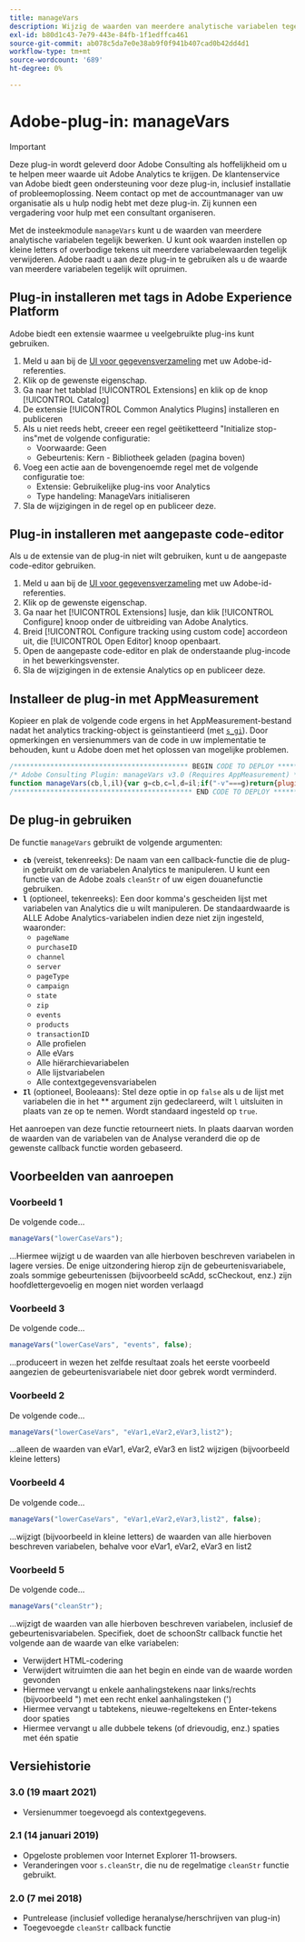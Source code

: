 ```yaml
---
title: manageVars
description: Wijzig de waarden van meerdere analytische variabelen tegelijk.
exl-id: b80d1c43-7e79-443e-84fb-1f1edffca461
source-git-commit: ab078c5da7e0e38ab9f0f941b407cad0b42dd4d1
workflow-type: tm+mt
source-wordcount: '689'
ht-degree: 0%

---
```


# Adobe-plug-in: manageVars

>[!IMPORTANT]
>
>Deze plug-in wordt geleverd door Adobe Consulting als hoffelijkheid om u te helpen meer waarde uit Adobe Analytics te krijgen. De klantenservice van Adobe biedt geen ondersteuning voor deze plug-in, inclusief installatie of probleemoplossing. Neem contact op met de accountmanager van uw organisatie als u hulp nodig hebt met deze plug-in. Zij kunnen een vergadering voor hulp met een consultant organiseren.

Met de insteekmodule `manageVars` kunt u de waarden van meerdere analytische variabelen tegelijk bewerken. U kunt ook waarden instellen op kleine letters of overbodige tekens uit meerdere variabelewaarden tegelijk verwijderen. Adobe raadt u aan deze plug-in te gebruiken als u de waarde van meerdere variabelen tegelijk wilt opruimen.

## Plug-in installeren met tags in Adobe Experience Platform

Adobe biedt een extensie waarmee u veelgebruikte plug-ins kunt gebruiken.

1. Meld u aan bij de [UI voor gegevensverzameling](https://experience.adobe.com/data-collection) met uw Adobe-id-referenties.
1. Klik op de gewenste eigenschap.
1. Ga naar het tabblad [!UICONTROL Extensions] en klik op de knop [!UICONTROL Catalog]
1. De extensie [!UICONTROL Common Analytics Plugins] installeren en publiceren
1. Als u niet reeds hebt, creeer een regel geëtiketteerd &quot;Initialize stop-ins&quot;met de volgende configuratie:
   * Voorwaarde: Geen
   * Gebeurtenis: Kern - Bibliotheek geladen (pagina boven)
1. Voeg een actie aan de bovengenoemde regel met de volgende configuratie toe:
   * Extensie: Gebruikelijke plug-ins voor Analytics
   * Type handeling: ManageVars initialiseren
1. Sla de wijzigingen in de regel op en publiceer deze.

## Plug-in installeren met aangepaste code-editor

Als u de extensie van de plug-in niet wilt gebruiken, kunt u de aangepaste code-editor gebruiken.

1. Meld u aan bij de [UI voor gegevensverzameling](https://experience.adobe.com/data-collection) met uw Adobe-id-referenties.
1. Klik op de gewenste eigenschap.
1. Ga naar het [!UICONTROL Extensions] lusje, dan klik [!UICONTROL Configure] knoop onder de uitbreiding van Adobe Analytics.
1. Breid [!UICONTROL Configure tracking using custom code] accordeon uit, die [!UICONTROL Open Editor] knoop openbaart.
1. Open de aangepaste code-editor en plak de onderstaande plug-incode in het bewerkingsvenster.
1. Sla de wijzigingen in de extensie Analytics op en publiceer deze.

## Installeer de plug-in met AppMeasurement

Kopieer en plak de volgende code ergens in het AppMeasurement-bestand nadat het analytics tracking-object is geïnstantieerd (met [`s_gi`](../functions/s-gi.md)). Door opmerkingen en versienummers van de code in uw implementatie te behouden, kunt u Adobe doen met het oplossen van mogelijke problemen.

```js
/******************************************* BEGIN CODE TO DEPLOY *******************************************/
/* Adobe Consulting Plugin: manageVars v3.0 (Requires AppMeasurement) */
function manageVars(cb,l,il){var g=cb,c=l,d=il;if("-v"===g)return{plugin:"manageVars",version:"3.0"};var f=function(){if("undefined"!==typeof window.s_c_il)for(var a=0,b;a<window.s_c_il.length;a++)if(b=window.s_c_il[a],b._c&&"s_c"===b._c)return b}();if("undefined"!==typeof f){f.contextData.manageVars="3.0";f.blankVars=function(a){this[a]&&(0>a.indexOf("contextData")?this[a]="":(a=a.substring(a.indexOf(".")+1),this.contextData[a]&&(this.contextData[a]="")))};f.lowerCaseVars=function(a){this[a]&&("events"!==a&&-1===a.indexOf("contextData")?(this[a]=this[a].toString(),0!==this[a].indexOf("D=")&&(this[a]=this[a].toLowerCase())):-1<a.indexOf("contextData")&&(a=a.substring(a.indexOf(".")+1),this.contextData[a]&&(this.contextData[a]=this.contextData[a].toString().toLowerCase())))};f.cleanStr=function(a){function b(a){if("string"===typeof a){for(a=a.replace(/<\/?[^>]+(>|$)/g,"").trim().replace(/[\u2018\u2019\u201A]/g,"'").replace(/\t+/g,"").replace(/[\n\r]/g," ");-1<a.indexOf("  ");)a=a.replace(/\s\s/g," ");return a}return""}this[a]&&"function"===typeof b&&(0>a.indexOf("contextData")?this[a]=b(this[a]):(a=a.substring(a.indexOf(".")+1),this.contextData[a]&&(this.contextData[a]=b(this.contextData[a].toString()))))};f.pt=function(a,b,c,d){if(a&&this[c]){a=a.split(b||",");b=a.length;for(var e,f=0;f<b;f++)if(e=this[c](a[f],d))return e}};if(!f[g])return!1;c=c||"";d=d||!0;var b,e="pageName,purchaseID,channel,server,pageType,campaign,state,zip,events,products,transactionID";for(b=1;76>b;b++)e+=",prop"+b;for(b=1;251>b;b++)e+=",eVar"+b;for(b=1;6>b;b++)e+=",hier"+b;for(b=1;4>b;b++)e+=",list"+b;for(b in f.contextData)e+=",contextData."+b;if(c){if(1==d)e=c.replace("['",".").replace("']","");else if(0==d){c=c.split(",");d=e.split(",");e="";for(x in c)for(y in-1<c[x].indexOf("contextData")&&(c[x]="contextData."+c[x].split("'")[1]),d)c[x]===d[y]&&(d[y]="");for(y in d)e+=d[y]?","+d[y]:""}f.pt(e,",",g,0);return!0}return""===c&&d?(f.pt(e,",",g,0),!0):!1}};
/******************************************** END CODE TO DEPLOY ********************************************/
```

## De plug-in gebruiken

De functie `manageVars` gebruikt de volgende argumenten:

* **`cb`** (vereist, tekenreeks): De naam van een callback-functie die de plug-in gebruikt om de variabelen Analytics te manipuleren. U kunt een functie van de Adobe zoals `cleanStr` of uw eigen douanefunctie gebruiken.
* **`l`** (optioneel, tekenreeks): Een door komma&#39;s gescheiden lijst met variabelen van Analytics die u wilt manipuleren. De standaardwaarde is ALLE Adobe Analytics-variabelen indien deze niet zijn ingesteld, waaronder:
   * `pageName`
   * `purchaseID`
   * `channel`
   * `server`
   * `pageType`
   * `campaign`
   * `state`
   * `zip`
   * `events`
   * `products`
   * `transactionID`
   * Alle profielen
   * Alle eVars
   * Alle hiërarchievariabelen
   * Alle lijstvariabelen
   * Alle contextgegevensvariabelen
* **`Il`** (optioneel, Booleaans): Stel deze optie in op  `false` als u de lijst met variabelen die in het  ** argument zijn gedeclareerd, wilt  `l` uitsluiten in plaats van ze op te nemen. Wordt standaard ingesteld op `true`.

Het aanroepen van deze functie retourneert niets. In plaats daarvan worden de waarden van de variabelen van de Analyse veranderd die op de gewenste callback functie worden gebaseerd.

## Voorbeelden van aanroepen

### Voorbeeld 1

De volgende code...

```js
manageVars("lowerCaseVars");
```

...Hiermee wijzigt u de waarden van alle hierboven beschreven variabelen in lagere versies.  De enige uitzondering hierop zijn de gebeurtenisvariabele, zoals sommige gebeurtenissen (bijvoorbeeld scAdd, scCheckout, enz.) zijn hoofdlettergevoelig en mogen niet worden verlaagd

### Voorbeeld 3

De volgende code...

```js
manageVars("lowerCaseVars", "events", false);
```

...produceert in wezen het zelfde resultaat zoals het eerste voorbeeld aangezien de gebeurtenisvariabele niet door gebrek wordt verminderd.

### Voorbeeld 2

De volgende code...

```js
manageVars("lowerCaseVars", "eVar1,eVar2,eVar3,list2");
```

...alleen de waarden van eVar1, eVar2, eVar3 en list2 wijzigen (bijvoorbeeld kleine letters)

### Voorbeeld 4

De volgende code...

```js
manageVars("lowerCaseVars", "eVar1,eVar2,eVar3,list2", false);
```

...wijzigt (bijvoorbeeld in kleine letters) de waarden van alle hierboven beschreven variabelen, behalve voor eVar1, eVar2, eVar3 en list2

### Voorbeeld 5

De volgende code...

```js
manageVars("cleanStr");
```

...wijzigt de waarden van alle hierboven beschreven variabelen, inclusief de gebeurtenisvariabelen.  Specifiek, doet de schoonStr callback functie het volgende aan de waarde van elke variabelen:

* Verwijdert HTML-codering
* Verwijdert witruimten die aan het begin en einde van de waarde worden gevonden
* Hiermee vervangt u enkele aanhalingstekens naar links/rechts (bijvoorbeeld &quot;) met een recht enkel aanhalingsteken (&#39;)
* Hiermee vervangt u tabtekens, nieuwe-regeltekens en Enter-tekens door spaties
* Hiermee vervangt u alle dubbele tekens (of drievoudig, enz.) spaties met één spatie

## Versiehistorie

### 3.0 (19 maart 2021)

* Versienummer toegevoegd als contextgegevens.

### 2.1 (14 januari 2019)

* Opgeloste problemen voor Internet Explorer 11-browsers.
* Veranderingen voor `s.cleanStr`, die nu de regelmatige `cleanStr` functie gebruikt.

### 2.0 (7 mei 2018)

* Puntrelease (inclusief volledige heranalyse/herschrijven van plug-in)
* Toegevoegde `cleanStr` callback functie
